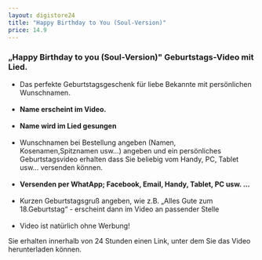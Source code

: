 ```yaml
---
layout: digistore24
title: "Happy Birthday to You (Soul-Version)"
price: 14.9
---
```

<h3>&#x201E;<strong>Happy Birthday</strong>&#xA0;to you (Soul-Version)&quot; Geburtstags-Video mit Lied.</h3>
<ul><li>Das&#xA0;perfekte Geburtstagsgeschenk&#xA0;f&#xFC;r liebe Bekannte mit pers&#xF6;nlichen Wunschnamen.<br><br></li>
<li><strong>Name erscheint im&#xA0;Video.</strong><br><br></li>
<li><strong>Name wird im Lied gesungen</strong><br><br></li>
<li>Wunschnamen bei Bestellung angeben&#xA0;(Namen, Kosenamen,Spitznamen usw&#x2026;) angeben und ein pers&#xF6;nliches Geburtstagsvideo erhalten dass Sie beliebig vom Handy, PC, Tablet usw... versenden k&#xF6;nnen.<br><br></li>
<li><strong>Versenden per&#xA0;WhatApp; Facebook, Email, Handy, Tablet, PC usw. ...</strong><br><br></li>
<li>Kurzen&#xA0;Geburtstagsgru&#xDF;&#xA0;angeben, wie z.B. &#x201E;Alles Gute zum 18.Geburtstag&#x201C; - erscheint dann im Video an passender Stelle<br>&#xA0;</li>
<li>Video ist nat&#xFC;rlich&#xA0;ohne Werbung!</li>
</ul><p>Sie erhalten innerhalb von 24 Stunden einen&#xA0;Link, unter dem Sie das Video herunterladen k&#xF6;nnen.</p>